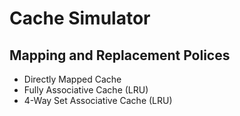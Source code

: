# Cache Simulator

## Mapping and Replacement Polices
- Directly Mapped Cache
- Fully Associative Cache (LRU)
- 4-Way Set Associative Cache (LRU)
